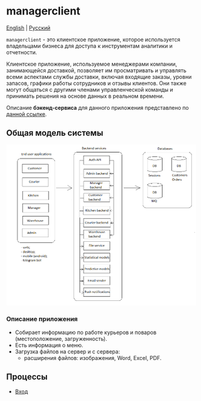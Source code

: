 # managerclient

[English](managerclient.md) | [Русский](managerclient.ru.md)

`managerclient` - это клиентское приложение, которое используется владельцами бизнеса для доступа к инструментам аналитики и отчетности.

Клиентское приложение, используемое менеджерами компании, занимающейся доставкой, позволяет им просматривать и управлять всеми аспектами службы доставки, включая входящие заказы, уровни запасов, графики работы сотрудников и отзывы клиентов.
Они также могут общаться с другими членами управленческой команды и принимать решения на основе данных в реальном времени.

Описание **бэкенд-сервиса** для данного приложения представлено по [данной ссылке](../backend/managerbackend.ru.md).

## Общая модель системы

![system_overall](../img/system_overall.png)

### Описание приложения

- Собирает информацию по работе курьеров и поваров (местоположение, загруженность).
- Есть информация о меню.
- Загрузка файлов на сервер и с сервера: 
    - расширения файлов: изображения, Word, Excel, PDF.

## Процессы 

- [Вход](../processes/auth/signin.ru.md)
